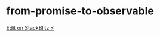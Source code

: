 # from-promise-to-observable

[Edit on StackBlitz ⚡️](https://stackblitz.com/edit/from-promise-to-observable)
